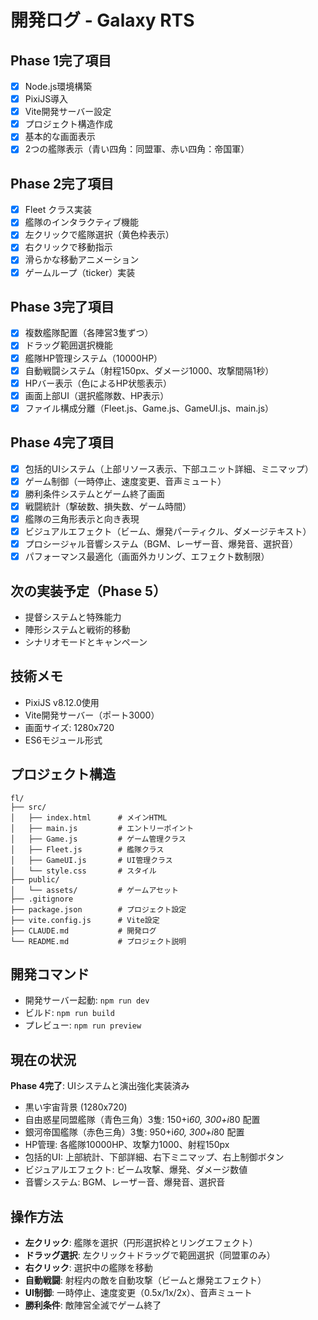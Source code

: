 # 開発ログ - Galaxy RTS

## Phase 1完了項目
- [x] Node.js環境構築
- [x] PixiJS導入
- [x] Vite開発サーバー設定
- [x] プロジェクト構造作成
- [x] 基本的な画面表示
- [x] 2つの艦隊表示（青い四角：同盟軍、赤い四角：帝国軍）

## Phase 2完了項目
- [x] Fleet クラス実装
- [x] 艦隊のインタラクティブ機能
- [x] 左クリックで艦隊選択（黄色枠表示）
- [x] 右クリックで移動指示
- [x] 滑らかな移動アニメーション
- [x] ゲームループ（ticker）実装

## Phase 3完了項目
- [x] 複数艦隊配置（各陣営3隻ずつ）
- [x] ドラッグ範囲選択機能
- [x] 艦隊HP管理システム（10000HP）
- [x] 自動戦闘システム（射程150px、ダメージ1000、攻撃間隔1秒）
- [x] HPバー表示（色によるHP状態表示）
- [x] 画面上部UI（選択艦隊数、HP表示）
- [x] ファイル構成分離（Fleet.js、Game.js、GameUI.js、main.js）

## Phase 4完了項目
- [x] 包括的UIシステム（上部リソース表示、下部ユニット詳細、ミニマップ）
- [x] ゲーム制御（一時停止、速度変更、音声ミュート）
- [x] 勝利条件システムとゲーム終了画面
- [x] 戦闘統計（撃破数、損失数、ゲーム時間）
- [x] 艦隊の三角形表示と向き表現
- [x] ビジュアルエフェクト（ビーム、爆発パーティクル、ダメージテキスト）
- [x] プロシージャル音響システム（BGM、レーザー音、爆発音、選択音）
- [x] パフォーマンス最適化（画面外カリング、エフェクト数制限）

## 次の実装予定（Phase 5）
- 提督システムと特殊能力
- 陣形システムと戦術的移動
- シナリオモードとキャンペーン

## 技術メモ
- PixiJS v8.12.0使用
- Vite開発サーバー（ポート3000）
- 画面サイズ: 1280x720
- ES6モジュール形式

## プロジェクト構造
```
fl/
├── src/
│   ├── index.html      # メインHTML
│   ├── main.js         # エントリーポイント
│   ├── Game.js         # ゲーム管理クラス
│   ├── Fleet.js        # 艦隊クラス
│   ├── GameUI.js       # UI管理クラス
│   └── style.css       # スタイル
├── public/
│   └── assets/         # ゲームアセット
├── .gitignore
├── package.json        # プロジェクト設定
├── vite.config.js      # Vite設定
├── CLAUDE.md           # 開発ログ
└── README.md           # プロジェクト説明
```

## 開発コマンド
- 開発サーバー起動: `npm run dev`
- ビルド: `npm run build`
- プレビュー: `npm run preview`

## 現在の状況
**Phase 4完了**: UIシステムと演出強化実装済み
- 黒い宇宙背景 (1280x720)
- 自由惑星同盟艦隊（青色三角）3隻: 150+i*60, 300+i*80 配置
- 銀河帝国艦隊（赤色三角）3隻: 950+i*60, 300+i*80 配置
- HP管理: 各艦隊10000HP、攻撃力1000、射程150px
- 包括的UI: 上部統計、下部詳細、右下ミニマップ、右上制御ボタン
- ビジュアルエフェクト: ビーム攻撃、爆発、ダメージ数値
- 音響システム: BGM、レーザー音、爆発音、選択音

## 操作方法
- **左クリック**: 艦隊を選択（円形選択枠とリングエフェクト）
- **ドラッグ選択**: 左クリック＋ドラッグで範囲選択（同盟軍のみ）
- **右クリック**: 選択中の艦隊を移動
- **自動戦闘**: 射程内の敵を自動攻撃（ビームと爆発エフェクト）
- **UI制御**: 一時停止、速度変更（0.5x/1x/2x）、音声ミュート
- **勝利条件**: 敵陣営全滅でゲーム終了